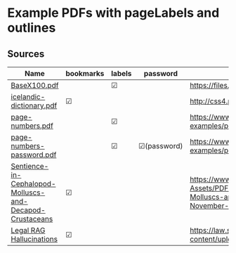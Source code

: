 # Example PDFs with pageLabels and outlines

## Sources
| Name | bookmarks | labels | password |source   |
|------|-----------|--------|----------|---|
|[BaseX100.pdf](BaseX100.pdf)||&#x2611;||https://files.basex.org/releases/10.0/BaseX100.pdf|
|[icelandic-dictionary.pdf](icelandic-dictionary.pdf)|&#x2611;||          |http://css4.pub/2015/icelandic/dictionary.pdf|
|[page-numbers.pdf](https://www.w3.org/WAI/WCAG22/working-examples/pdf-page-numbers/page-numbers)||&#x2611;||https://www.w3.org/WAI/WCAG22/working-examples/pdf-page-numbers/page-numbers|
|[page-numbers-password.pdf](page-numbers-password.pdf)||&#x2611;|&#x2611;(password)|https://www.w3.org/WAI/WCAG22/working-examples/pdf-page-numbers/page-numbers|
|[Sentience-in-Cephalopod-Molluscs-and-Decapod-Crustaceans](Sentience-in-Cephalopod-Molluscs-and-Decapod-Crustaceans.pdf)|&#x2611;|||https://www.lse.ac.uk/News/News-Assets/PDFs/2021/Sentience-in-Cephalopod-Molluscs-and-Decapod-Crustaceans-Final-Report-November-2021.pdf|
|[Legal RAG Hallucinations](Legal_RAG_Hallucinations.pdf)|&#x2611;|||https://law.stanford.edu/wp-content/uploads/2024/05/Legal_RAG_Hallucinations.pdf|


